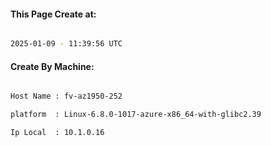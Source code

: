 
   
#### This Page Create at:

```bash

2025-01-09 - 11:39:56 UTC

```

#### Create By Machine:

```bash

Host Name : fv-az1950-252

platform  : Linux-6.8.0-1017-azure-x86_64-with-glibc2.39

Ip Local  : 10.1.0.16

```

